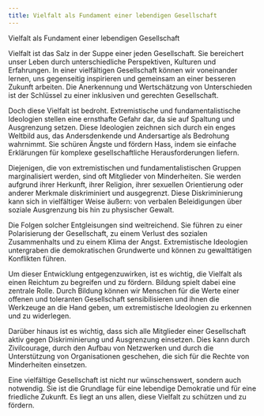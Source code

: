 ```yaml
---
title: Vielfalt als Fundament einer lebendigen Gesellschaft
---
```

Vielfalt als Fundament einer lebendigen Gesellschaft

Vielfalt ist das Salz in der Suppe einer jeden Gesellschaft. Sie bereichert unser Leben durch unterschiedliche Perspektiven, Kulturen und Erfahrungen. In einer vielfältigen Gesellschaft können wir voneinander lernen, uns gegenseitig inspirieren und gemeinsam an einer besseren Zukunft arbeiten. Die Anerkennung und Wertschätzung von Unterschieden ist der Schlüssel zu einer inklusiven und gerechten Gesellschaft.

Doch diese Vielfalt ist bedroht. Extremistische und fundamentalistische Ideologien stellen eine ernsthafte Gefahr dar, da sie auf Spaltung und Ausgrenzung setzen. Diese Ideologien zeichnen sich durch ein enges Weltbild aus, das Andersdenkende und Andersartige als Bedrohung wahrnimmt. Sie schüren Ängste und fördern Hass, indem sie einfache Erklärungen für komplexe gesellschaftliche Herausforderungen liefern.

Diejenigen, die von extremistischen und fundamentalistischen Gruppen marginalisiert werden, sind oft Mitglieder von Minderheiten. Sie werden aufgrund ihrer Herkunft, ihrer Religion, ihrer sexuellen Orientierung oder anderer Merkmale diskriminiert und ausgegrenzt. Diese Diskriminierung kann sich in vielfältiger Weise äußern: von verbalen Beleidigungen über soziale Ausgrenzung bis hin zu physischer Gewalt.

Die Folgen solcher Entgleisungen sind weitreichend. Sie führen zu einer Polarisierung der Gesellschaft, zu einem Verlust des sozialen Zusammenhalts und zu einem Klima der Angst. Extremistische Ideologien untergraben die demokratischen Grundwerte und können zu gewalttätigen Konflikten führen.

Um dieser Entwicklung entgegenzuwirken, ist es wichtig, die Vielfalt als einen Reichtum zu begreifen und zu fördern. Bildung spielt dabei eine zentrale Rolle. Durch Bildung können wir Menschen für die Werte einer offenen und toleranten Gesellschaft sensibilisieren und ihnen die Werkzeuge an die Hand geben, um extremistische Ideologien zu erkennen und zu widerlegen.

Darüber hinaus ist es wichtig, dass sich alle Mitglieder einer Gesellschaft aktiv gegen Diskriminierung und Ausgrenzung einsetzen. Dies kann durch Zivilcourage, durch den Aufbau von Netzwerken und durch die Unterstützung von Organisationen geschehen, die sich für die Rechte von Minderheiten einsetzen.

Eine vielfältige Gesellschaft ist nicht nur wünschenswert, sondern auch notwendig. Sie ist die Grundlage für eine lebendige Demokratie und für eine friedliche Zukunft. Es liegt an uns allen, diese Vielfalt zu schützen und zu fördern.
